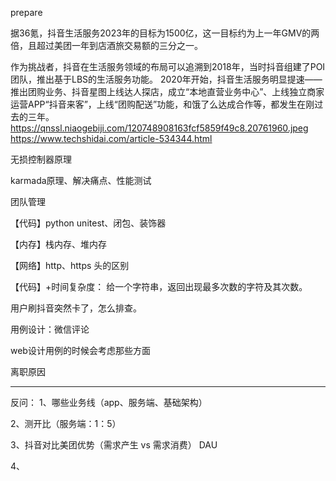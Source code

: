 prepare

据36氪，抖音生活服务2023年的目标为1500亿，这一目标约为上一年GMV的两倍，且超过美团一年到店酒旅交易额的三分之一。

作为挑战者，抖音在生活服务领域的布局可以追溯到2018年，当时抖音组建了POI团队，推出基于LBS的生活服务功能。
2020年开始，抖音生活服务明显提速——推出团购业务、抖音星图上线达人探店，成立“本地直营业务中心”、上线独立商家运营APP“抖音来客”，上线“团购配送”功能，和饿了么达成合作等，都发生在刚过去的三年。
https://qnssl.niaogebiji.com/120748908163fcf5859f49c8.20761960.jpeg
https://www.techshidai.com/article-534344.html



无损控制器原理

karmada原理、解决痛点、性能测试

团队管理

【代码】python unitest、闭包、装饰器

【内存】栈内存、堆内存

【网络】http、https 头的区别

【代码】+时间复杂度： 给一个字符串，返回出现最多次数的字符及其次数。

用户刷抖音突然卡了，怎么排查。

用例设计：微信评论

web设计用例的时候会考虑那些方面

离职原因

--- 

反问：
1、哪些业务线（app、服务端、基础架构）

2、测开比（服务端：1：5）

3、抖音对比美团优势（需求产生 vs 需求消费） DAU

4、

